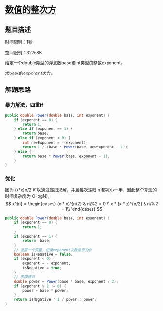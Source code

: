 # [数值的整次方](<https://www.nowcoder.com/practice/1a834e5e3e1a4b7ba251417554e07c00?tpId=13&tqId=11165&tPage=1&rp=1&ru=%2Fta%2Fcoding-interviews&qru=%2Fta%2Fcoding-interviews%2Fquestion-ranking>)

## 题目描述

时间限制：1秒

空间限制：32768K 

给定一个double类型的浮点数base和int类型的整数exponent。

求base的exponent次方。

## 解题思路

### 暴力解法，四重if

```java
public double Power(double base, int exponent) {
    if (exponent == 0) {
        return 1;
    } else if (exponent == 1) {
        return base;
    } else if (exponent < 0) {
        int newExponent = -(exponent);
        return 1 / (base * Power(base, newExponent - 1));
    } else {
        return base * Power(base, exponent - 1);
    }
}
```

### 优化

因为 (x*x)n/2 可以通过递归求解，并且每次递归 n 都减小一半，因此整个算法的时间复杂度为 O(logN)。
$$
x^{n} = 
  \begin{cases}
        (x * x)^{n/2} & n\%2 = 0 \\
    x * (x * x)^{n/2} & n\%2 = 1\\
  \end{cases}
$$

```java
public double Power(double base, int exponent) {
    if (exponent == 0) {
        return 1;
    }
    if (exponent == 1) {
        return  base;
    }
    // 设置一个变量，记录exponent次数是否为负
    boolean isNegative = false;
    if (exponent < 0) {
        exponent = - exponent;
        isNegative = true;
    }
    // 求模递归
    double power = Power(base * base, exponent / 2);
    if (exponent % 2 != 0) {
        power = base * power;
    }
    return isNegative ? 1 / power : power;
}
```

